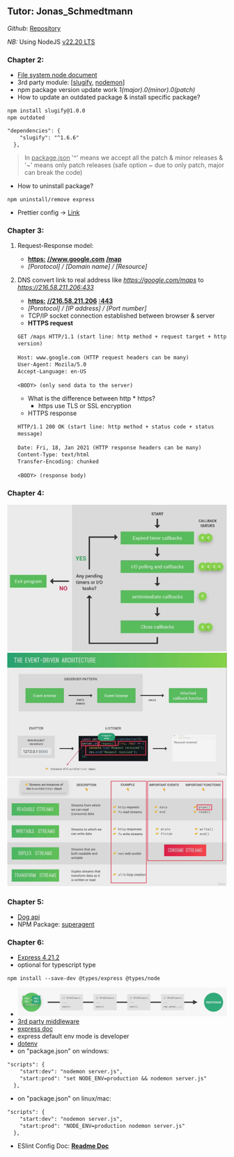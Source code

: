 ## Tutor: Jonas_Schmedtmann

_Github_: [Repository](https://github.com/jonasschmedtmann/complete-node-bootcamp)

_NB:_ Using NodeJS [v22.20 LTS](https://nodejs.org/en/download)

### Chapter 2:

- [File system node document](https://nodejs.org/docs/latest-v22.x/api/fs.html)
- 3rd party module: [[slugify](https://www.npmjs.com/package/slugify), [nodemon](https://www.npmjs.com/package/nodemon)]
- npm package version update work _1(major).0(minor).0(patch)_
- How to update an outdated package & install specific package?

```
npm install slugify@1.0.0
npm outdated
```

```
"dependencies": {
    "slugify": "^1.6.6"
  },
```

> In <ins>package.json</ins> '^' means we accept all the patch & minor releases & '~' means only patch releases (safe option ~ due to only patch, major can break the code)

- How to uninstall package?

```
npm uninstall/remove express
```

- Prettier config -> [Link](https://prettier.io/docs/options)

### Chapter 3:

1. Request-Response model:

   - **<ins>https:</ins>** **<ins>//www.google.com</ins>** **<ins>/map</ins>**
   - _[Porotocol] / [Domain name] / [Resource]_

2. DNS convert link to real address like _https://google.com/maps_ to _https://216.58.211.206:433_

   - **<ins>https:</ins>** **<ins>//216.58.211.206</ins>** **<ins>:443</ins>**
   - _[Porotocol] / [IP address] / [Port number]_
   - TCP/IP socket connection established between browser & server
   - **HTTPS request**

   ```
   GET /maps HTTP/1.1 (start line: http method + request target + http version)

   Host: www.google.com (HTTP request headers can be many)
   User-Agent: Mozila/5.0
   Accept-Language: en-US

   <BODY> (only send data to the server)
   ```

   - What is the difference between http \* https?
     - https use TLS or SSL encryption
   - HTTPS response

   ```
   HTTP/1.1 200 OK (start line: http method + status code + status message)

   Date: Fri, 18, Jan 2021 (HTTP response headers can be many)
   Content-Type: text/html
   Transfer-Encoding: chunked

   <BODY> (response body)
   ```

### Chapter 4:

![call-back-queues](./NodeJS_MongoDB/Chapter-4/nodejs-callback-query.jpg)
![event-driven-architecture](./NodeJS_MongoDB/Chapter-4/event-driven-architecture.jpg)
![streams](./NodeJS_MongoDB/Chapter-4/streams.png)

### Chapter 5:

- [Dog api](https://dog.ceo/dog-api/documentation/)
- NPM Package: [superagent](https://www.npmjs.com/package/superagent?activeTab=readme)

### Chapter 6:

- [Express 4.21.2](https://www.npmjs.com/package/express/v/4.21.2)
- optional for typescript type

```
npm install --save-dev @types/express @types/node
```

- ![express middleware](./NodeJS_MongoDB/Chapter-6-natours_API/middleware.PNG)
- [3rd party middleware](https://www.npmjs.com/package/morgan)
- [express doc](https://expressjs.com/en/4x/api.html)
- express default env mode is developer
- [dotenv](https://www.npmjs.com/package/dotenv)
- on "package.json" on windows:

```
"scripts": {
    "start:dev": "nodemon server.js",
    "start:prod": "set NODE_ENV=production && nodemon server.js"
  },
```

- on "package.json" on linux/mac:

```
"scripts": {
    "start:dev": "nodemon server.js",
    "start:prod": "NODE_ENV=production nodemon server.js"
  },
```

- ESlint Config Doc: **[Readme Doc](https://github.com/istiakAHMEDsaad/NodeJS_MongoDB_Backend/blob/main/NodeJS_MongoDB/Chapter-6-natours_API/eslint-config-doc.md)**
